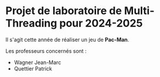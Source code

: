 # Projet de laboratoire de Multi-Threading pour 2024-2025

Il s'agit cette année de réaliser un jeu de **Pac-Man**.

Les professeurs concernés sont :
* Wagner Jean-Marc
* Quettier Patrick


